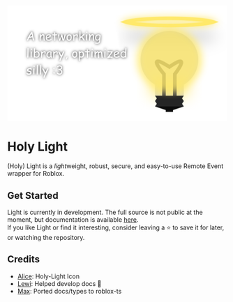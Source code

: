 <div align="center">
  <img src="./docs/assets/images/lightbanner.png" class="center" alt="A Networking Library, optimized silly :3">
</div>

# Holy Light

(Holy) Light is a *light*weight, robust, secure, and easy-to-use Remote Event wrapper for Roblox.

## Get Started

Light is currently in development. The full source is not public at the moment, but documentation is available [here](https://light.ardi.gg/).
<br>If you like Light or find it interesting, consider leaving a ⭐ to save it for later, or watching the repository.

## Credits

- <a href="https://github.com/alicesaidhi/" target="_blank">Alice</a>: Holy-Light Icon
- <a href="https://github.com/lewisakura/" target="_blank">Lewi</a>: Helped develop docs :pray:
- <a href="https://github.com/gurrrrrrett3/" target="_blank">Max</a>: Ported docs/types to roblox-ts
